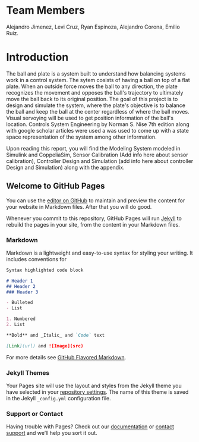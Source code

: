 # Team Members
Alejandro Jimenez, Levi Cruz, Ryan Espinoza, Alejandro Corona, Emilio Ruiz.

# Introduction 
The ball and plate is a system built to understand how balancing systems work in a control system. The sytem cosists of having a ball on top of a flat plate. When an outside force moves the ball to any direction, the plate recognizes the movement and opposes the ball's trajectory to ultimately move the ball back to its original position. The goal of this project is to design and simulate the system,  where the plate's objective is to balance the ball and keep the ball at the center regardless of where the ball moves. Visual servoying  will be used to get position information of the ball's location. Controls System Engineering by Norman S. Nise 7th edition along with google scholar articles were used a was used to come up with a state space representation of the system among other information.

Upon reading this report, you will find the Modeling System modeled in Simulink and CoppeliaSim, Sensor Calibration (Add info here about sensor calibration), Controller Design and Simulation (add info here about controller Design and Simulation) along with the appendix.

## Welcome to GitHub Pages

You can use the [editor on GitHub](https://github.com/ballandplate/Ball-Plate/edit/master/index.md) to maintain and preview the content for your website in Markdown files. After that you will do good. 

Whenever you commit to this repository, GitHub Pages will run [Jekyll](https://jekyllrb.com/) to rebuild the pages in your site, from the content in your Markdown files.

### Markdown

Markdown is a lightweight and easy-to-use syntax for styling your writing. It includes conventions for

```markdown
Syntax highlighted code block

# Header 1
## Header 2
### Header 3

- Bulleted
- List

1. Numbered
2. List

**Bold** and _Italic_ and `Code` text

[Link](url) and ![Image](src)
```

For more details see [GitHub Flavored Markdown](https://guides.github.com/features/mastering-markdown/).

### Jekyll Themes

Your Pages site will use the layout and styles from the Jekyll theme you have selected in your [repository settings](https://github.com/ballandplate/Ball-Plate/settings). The name of this theme is saved in the Jekyll `_config.yml` configuration file.

### Support or Contact

Having trouble with Pages? Check out our [documentation](https://help.github.com/categories/github-pages-basics/) or [contact support](https://github.com/contact) and we’ll help you sort it out.
